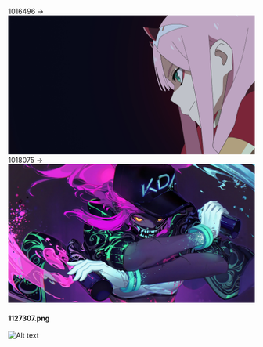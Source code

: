 1016496 -> ![Alt text](1016496.jpg) 
1018075 -> ![Alt text](1018075.jpg)
#### 1127307.png 
![Alt text](1127307.png)
